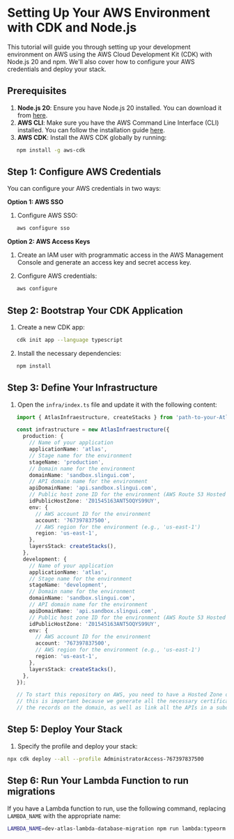 # Setting Up Your AWS Environment with CDK and Node.js

This tutorial will guide you through setting up your development environment on AWS using the AWS Cloud Development Kit (CDK) with Node.js 20 and npm. We'll also cover how to configure your AWS credentials and deploy your stack.

## Prerequisites

1. **Node.js 20**: Ensure you have Node.js 20 installed. You can download it from [here](https://nodejs.org/).
2. **AWS CLI**: Make sure you have the AWS Command Line Interface (CLI) installed. You can follow the installation guide [here](https://docs.aws.amazon.com/cli/latest/userguide/getting-started-install.html).
3. **AWS CDK**: Install the AWS CDK globally by running:
```bash
   npm install -g aws-cdk
```

## Step 1: Configure AWS Credentials

You can configure your AWS credentials in two ways:

**Option 1: AWS SSO**

1. Configure AWS SSO:
```bash
   aws configure sso
```

**Option 2: AWS Access Keys**

1. Create an IAM user with programmatic access in the AWS Management Console and generate an access key and secret access key.

2. Configure AWS credentials:
```bash
   aws configure
```

## Step 2: Bootstrap Your CDK Application

1. Create a new CDK app:
```bash
   cdk init app --language typescript
```

2. Install the necessary dependencies:
```bash
   npm install
```


## Step 3: Define Your Infrastructure

1. Open the `infra/index.ts` file and update it with the following content:
```typescript
   import { AtlasInfraestructure, createStacks } from 'path-to-your-AtlasInfraestructure-module';

   const infrastructure = new AtlasInfraestructure({
     production: {
       // Name of your application
       applicationName: 'atlas',
       // Stage name for the environment
       stageName: 'production',
       // Domain name for the environment
       domainName: 'sandbox.slingui.com',
       // API domain name for the environment
       apiDomainName: 'api.sandbox.slingui.com',
       // Public host zone ID for the environment (AWS Route 53 Hosted Zone ID)
       idPublicHostZone: 'Z01545163ANT5OQYS99UY',
       env: {
         // AWS account ID for the environment
         account: '767397837500',
         // AWS region for the environment (e.g., 'us-east-1')
         region: 'us-east-1',
       },
       layersStack: createStacks(),
     },
     development: {
       // Name of your application
       applicationName: 'atlas',
       // Stage name for the environment
       stageName: 'development',
       // Domain name for the environment
       domainName: 'sandbox.slingui.com',
       // API domain name for the environment
       apiDomainName: 'api.sandbox.slingui.com',
       // Public host zone ID for the environment (AWS Route 53 Hosted Zone ID)
       idPublicHostZone: 'Z01545163ANT5OQYS99UY',
       env: {
         // AWS account ID for the environment
         account: '767397837500',
         // AWS region for the environment (e.g., 'us-east-1')
         region: 'us-east-1',
       },
       layersStack: createStacks(),
     },
   });

   // To start this repository on AWS, you need to have a Hosted Zone on Route53 on AWS,
   // this is important because we generate all the necessary certificates and publish 
   // the records on the domain, as well as link all the APIs in a subdomain.domain.com.
```

## Step 5: Deploy Your Stack

1. Specify the profile and deploy your stack:
```bash
npx cdk deploy --all --profile AdministratorAccess-767397837500
```

## Step 6: Run Your Lambda Function to run migrations

If you have a Lambda function to run, use the following command, replacing `LAMBDA_NAME` with the appropriate name:
```bash
LAMBDA_NAME=dev-atlas-lambda-database-migration npm run lambda:typeorm
```
